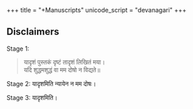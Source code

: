 +++
title = "+Manuscripts"
unicode_script = "devanagari"
+++

## Disclaimers

Stage 1: 

> यादृशं पुस्तकं दृष्टं तादृशं लिखितं मया।  
यदि शुद्धमशुद्धं वा मम दोषो न विद्यते॥

Stage 2: यादृशमिति न्यायेन न मम दोषः।

Stage 3: यादृशमिति।



